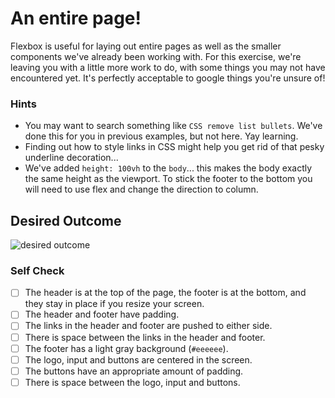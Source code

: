 # An entire page!

Flexbox is useful for laying out entire pages as well as the smaller components we've already been working with. For this exercise, we're leaving you with a little more work to do, with some things you may not have encountered yet. It's perfectly acceptable to google things you're unsure of!

### Hints
- You may want to search something like `CSS remove list bullets`.  We've done this for you in previous examples, but not here. Yay learning.
- Finding out how to style links in CSS might help you get rid of that pesky underline decoration...
- We've added `height: 100vh` to the `body`... this makes the body exactly the same height as the viewport. To stick the footer to the bottom you will need to use flex and change the direction to column.

## Desired Outcome
![desired outcome](./desired-outcome.png)

### Self Check

- [ ] The header is at the top of the page, the footer is at the bottom, and they stay in place if you resize your screen.
- [ ] The header and footer have padding.
- [ ] The links in the header and footer are pushed to either side.
- [ ] There is space between the links in the header and footer.
- [ ] The footer has a light gray background (`#eeeeee`).
- [ ] The logo, input and buttons are centered in the screen.
- [ ] The buttons have an appropriate amount of padding.
- [ ] There is space between the logo, input and buttons.
